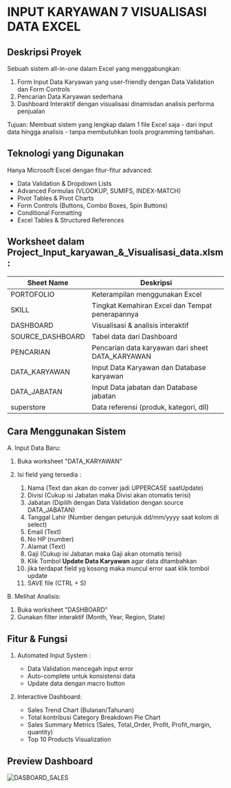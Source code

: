 # INPUT KARYAWAN 7 VISUALISASI DATA EXCEL 

## Deskripsi Proyek
Sebuah sistem all-in-one dalam Excel yang menggabungkan:
1. Form Input Data Karyawan yang user-friendly dengan Data Validation dan Form Controls
2. Pencarian Data Karyawan sederhana
3. Dashboard Interaktif dengan visualisasi dinamisdan analisis performa penjualan 

Tujuan: Membuat sistem yang lengkap dalam 1 file Excel saja - dari input data hingga analisis - tanpa membutuhkan tools programming tambahan.

## Teknologi yang Digunakan
Hanya Microsoft Excel dengan fitur-fitur advanced:
- Data Validation & Dropdown Lists
- Advanced Formulas (VLOOKUP, SUMIFS, INDEX-MATCH)
- Pivot Tables & Pivot Charts
- Form Controls (Buttons, Combo Boxes, Spin Buttons)
- Conditional Formatting
- Excel Tables & Structured References

## Worksheet dalam Project_Input_karyawan_&_Visualisasi_data.xlsm:
| Sheet Name | Deskripsi |
|------------|--------|
| PORTOFOLIO | Keterampilan menggunakan Excel |
| SKILL | Tingkat Kemahiran Excel dan Tempat penerapannya |
| DASHBOARD |	Visualisasi & analisis interaktif |
| SOURCE_DASHBOARD | Tabel data dari Dashboard |
| PENCARIAN | Pencarian data  karyawan dari sheet DATA_KARYAWAN |
| DATA_KARYAWAN | Input Data Karyawan dan Database karyawan |
| DATA_JABATAN | Input Data jabatan dan Database jabatan |
| superstore | Data referensi (produk, kategori, dll) |

## Cara Menggunakan Sistem 
A. Input Data Baru:
  1. Buka worksheet "DATA_KARYAWAN"
  2. Isi field yang tersedia :
   
      1) Nama (Text dan akan do conver jadi UPPERCASE saatUpdate)
      2) Divisi (Cukup isi Jabatan maka Divisi akan otomatis terisi)
      3) Jabatan (Dipilih dengan Data Validation dengan source DATA_JABATAN)
      4) Tanggal Lahir (Number dengan petunjuk dd/mm/yyyy saat kolom di select)
      5) Email (Text)
      6) No HP (number)
      7) Alamat (Text)
      9) Gaji (Cukup isi Jabatan maka Gaji akan otomatis terisi)
      10) Klik Tombol **Update Data Karyawan** agar data ditambahkan
      11) jika terdapat field yg kosong maka muncul error saat klik tombol update
      13) SAVE file (CTRL + S)

B. Melihat Analisis:
  1. Buka worksheet "DASHBOARD"
  2. Gunakan filter interaktif (Month, Year, Region, State)

## Fitur & Fungsi
  1. Automated Input System :
      - Data Validation mencegah input error
      - Auto-complete untuk konsistensi data
      - Update data dengan macro button

  2. Interactive Dashboard:
      - Sales Trend Chart (Bulanan/Tahunan)
      - Total kontribusi Category Breakdown Pie Chart
      - Sales Summary Metrics (Sales, Total_Order, Profit, Profit_margin, quantity)
      - Top 10 Products Visualization
    
## Preview Dashboard
<img src=".my-portofolio/Images-/DASHBOARD_SALES.png" alt="DASBOARD_SALES">
